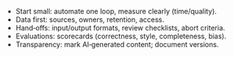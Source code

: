 <ul>
<li>Start small: automate one loop, measure clearly (time/quality).</li>
<li>Data first: sources, owners, retention, access.</li>
<li>Hand‑offs: input/output formats, review checklists, abort criteria.</li>
<li>Evaluations: scorecards (correctness, style, completeness, bias).</li>
<li>Transparency: mark AI‑generated content; document versions.</li>
</ul>